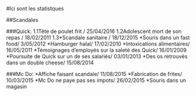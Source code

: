 #Ici sont les statistques

##Scandales
	
###Quick:
1.1Tête de poulet frit / 25/04/2016
1.2Adolescent mort de son repas / 18/02/2011
1.3*Scandale sanitaire / 18/12/2015
*Souris dans un fast food/ 3/05/2012 
*Hamburger halal/ 17/02/2010
*Intoxications alimentaires/ 16/05/2011
*Témoignages d’employés sur la saleté des Quick/ 16/01/2009
*Poursuite de Quick sur un de ses salariés/ 03/01/2013
*Des os retrouvés dans un double cheese/ 15/08/2014
	
###Mc Do:
*Affiche faisant scandale/ 11/08/2015
*Fabrication de frites/ 10/03/2015
*Mc Do ne paye pas ses impots/ 26/02/2015
*Souris dans un magasin  
